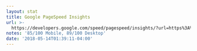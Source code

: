 ```yaml
---
layout: stat
title: Google PageSpeed Insights
url: >-
  https://developers.google.com/speed/pagespeed/insights/?url=https%3A%2F%2Fwww.qcbrunch.com%2F
notes: '85/100 Mobile, 89/100 Desktop'
date: '2018-05-14T01:39:11-04:00'
---
```


